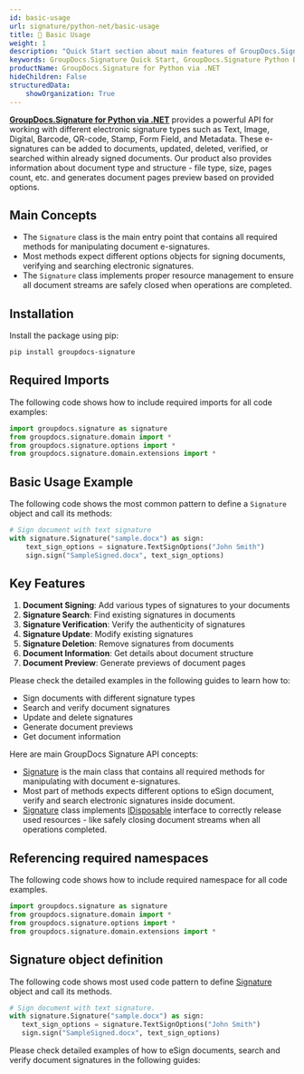 ```yaml
---
id: basic-usage
url: signature/python-net/basic-usage
title: 🧰 Basic Usage
weight: 1
description: "Quick Start section about main features of GroupDocs.Signature for Python via .NET, describes how to sign documents with just a few lines of Python code."
keywords: GroupDocs.Signature Quick Start, GroupDocs.Signature Python Basic Usage, GroupDocs.Signature Quick Start Python, GroupDocs.Signature Get Started, Python signature examples
productName: GroupDocs.Signature for Python via .NET
hideChildren: False
structuredData:
    showOrganization: True
---  
```

[**GroupDocs.Signature for Python via .NET**](https://products.groupdocs.com/signature/python-net) provides a powerful API for working with different electronic signature types such as Text, Image, Digital, Barcode, QR-code, Stamp, Form Field, and Metadata. These e-signatures can be added to documents, updated, deleted, verified, or searched within already signed documents. Our product also provides information about document type and structure - file type, size, pages count, etc. and generates document pages preview based on provided options.  

## Main Concepts

* The `Signature` class is the main entry point that contains all required methods for manipulating document e-signatures.
* Most methods expect different options objects for signing documents, verifying and searching electronic signatures.
* The `Signature` class implements proper resource management to ensure all document streams are safely closed when operations are completed.

## Installation

Install the package using pip:

```bash
pip install groupdocs-signature
```

## Required Imports

The following code shows how to include required imports for all code examples:

```python
import groupdocs.signature as signature
from groupdocs.signature.domain import *
from groupdocs.signature.options import *
from groupdocs.signature.domain.extensions import *
```  

## Basic Usage Example

The following code shows the most common pattern to define a `Signature` object and call its methods:

```python
# Sign document with text signature
with signature.Signature("sample.docx") as sign:
    text_sign_options = signature.TextSignOptions("John Smith")
    sign.sign("SampleSigned.docx", text_sign_options)
```

## Key Features

1. **Document Signing**: Add various types of signatures to your documents
2. **Signature Search**: Find existing signatures in documents
3. **Signature Verification**: Verify the authenticity of signatures
4. **Signature Update**: Modify existing signatures
5. **Signature Deletion**: Remove signatures from documents
6. **Document Information**: Get details about document structure
7. **Document Preview**: Generate previews of document pages

Please check the detailed examples in the following guides to learn how to:
* Sign documents with different signature types
* Search and verify document signatures
* Update and delete signatures
* Generate document previews
* Get document information

Here are main GroupDocs Signature API concepts:

* [Signature](https://reference.groupdocs.com/signature/net/groupdocs.signature/signature) is the main class that contains all required methods for manipulating with document e-signatures.
* Most part of methods expects different options to eSign document, verify and search electronic signatures inside document.
* [Signature](https://reference.groupdocs.com/signature/net/groupdocs.signature/signature) class implements [IDisposable](https://docs.microsoft.com/en-us/dotnet/api/system.idisposable) interface to correctly release used resources - like safely closing document streams when all operations completed.

## Referencing required namespaces

The following code shows how to include required namespace for all code examples.

```python
import groupdocs.signature as signature
from groupdocs.signature.domain import *
from groupdocs.signature.options import *
from groupdocs.signature.domain.extensions import *
```  

## Signature object definition

The following code shows most used code pattern to define [Signature](https://reference.groupdocs.com/signature/net/groupdocs.signature/signature) object and call its methods.  

```python
# Sign document with text signature.
with signature.Signature("sample.docx") as sign:
   text_sign_options = signature.TextSignOptions("John Smith")
   sign.sign("SampleSigned.docx", text_sign_options)
```

Please check detailed examples of how to eSign documents, search and verify document signatures in the following guides:
